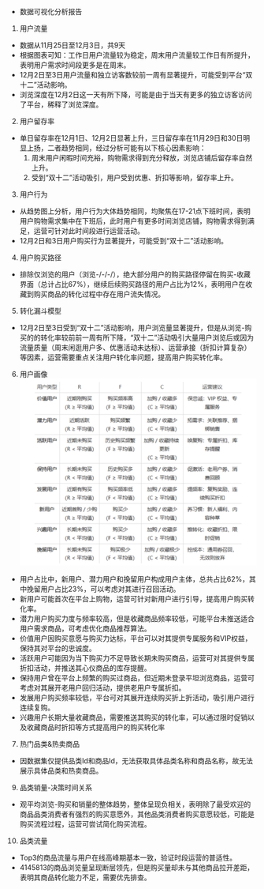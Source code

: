 * 数据可视化分析报告
1. 用户流量
- 数据从11月25日至12月3日，共9天
- 根据图表可知：工作日用户流量较为稳定，周末用户流量较工作日有所提升，表明用户需求时间段更多是在周末。
- 12月2日至3日用户流量和独立访客数较前一周有显著提升，可能受到平台“双十二”活动影响。
- 浏览深度在12月2日这一天有所下降，可能是由于当天有更多的独立访客访问了平台，稀释了浏览深度。

2. 用户留存率
- 单日留存率在12月1日、12月2日显著上升，三日留存率在11月29日和30日明显上扬，二者趋势相同，经过分析可能有以下核心因素影响：
    1. 周末用户闲暇时间充裕，购物需求得到充分释放，浏览店铺后留存率自然上升。
    2. 受到“双十二”活动吸引，用户受到优惠、折扣等影响，留存率上升。

3. 用户行为
- 从趋势图上分析，用户行为大体趋势相同，均聚焦在17-21点下班时间，表明用户购物需求集中在下班后，此时用户有更多时间浏览店铺，购物需求得到满足，运营可针对此时间段进行运营活动。
- 12月2日和3日用户购买行为显著提升，可能受到“双十二”活动影响。

4. 用户购买路径
- 排除仅浏览的用户（浏览-/-/-/），绝大部分用户的购买路径停留在购买-收藏界面（总计占比67%），继续后续购买路径的用户占比为12%，表明用户在收藏到购买商品的转化过程中存在用户流失情况。

5. 转化漏斗模型
- 12月2日至3日受到“双十二”活动影响，用户浏览量显著提升，但是从浏览-购买的的转化率较前前一周有所下降，“双十二”活动吸引大量用户浏览后或因为流量质量（周末闲逛用户多、优惠活动未达标）、运营承接（折扣计算复杂）等因素，运营需要重点关注用户转化率问题，提高用户购买转化率。

6. 用户画像
![本地图片](./用户画像.png)
- 用户占比中，新用户、潜力用户和挽留用户构成用户主体，总共占比62%，其中挽留用户占比23%，可以考虑对其进行召回活动。
- 新用户可能首次在平台上购物，运营可针对新用户进行引导，提高用户购买转化率。
- 潜力用户购买力度与频率较高，但是收藏商品频率较低，可能平台未推送适合用户需求商品，可考虑优化商品推荐算法。
- 价值用户因购买意愿与购买力达标，平台可以对其提供专属服务和VIP权益，保持其对平台的忠诚度。
- 活跃用户可能因为当下购买力不足导致长期未购买商品，运营可对其提供专属折扣活动，并推送其心仪商品的库存提醒。
- 保持用户曾在平台上频繁的购买过商品，但近期未登录平坦浏览商品，运营可考虑对其展开老用户回归活动，提供老用户专属折扣。
- 发展用户购买频率较低，平台可对其展开连续购买折上折活动，吸引用户进行连续复购。
- 兴趣用户长期大量收藏商品，需要推送其购买的转化率，可以通过限时促销以及收藏商品时折扣等方式提高用户的购买转化率

7. 热门品类&热卖商品
- 因数据集仅提供品类Id和商品Id，无法获取具体品类名称和商品名称，故无法展示具体品类和热卖商品。

9. 品类销量-决策时间关系
- 观平均浏览-购买和销量的整体趋势，整体呈现负相关，表明除了最受欢迎的商品品类消费者有强烈的购买意愿外，其他品类消费者购买意愿较低，可能是购买流程过程，运营可尝试简化购买流程。

10. 品类流量
- Top3的商品流量与用户在线高峰期基本一致，验证时段运营的普适性。
- 4145813的商品浏览量呈现断层领先，但是购买量却未与其他商品拉开差距，表明其商品转化能力不足，需要优先排查。